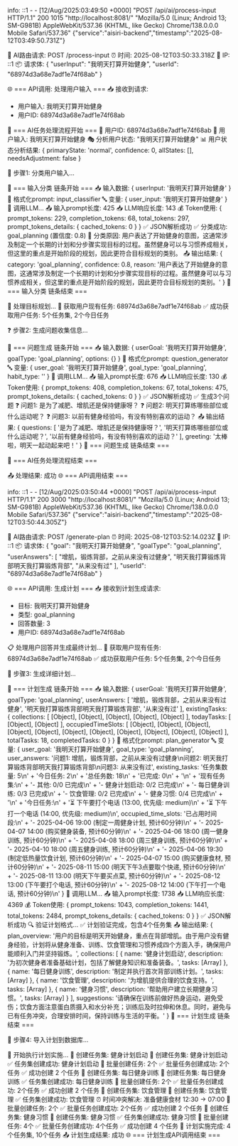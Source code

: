 
info: ::1 - - [12/Aug/2025:03:49:50 +0000] "POST /api/ai/process-input HTTP/1.1" 200 1015 "http://localhost:8081/" "Mozilla/5.0 (Linux; Android 13; SM-G981B) AppleWebKit/537.36 (KHTML, like Gecko) Chrome/138.0.0.0 Mobile Safari/537.36" {"service":"aisiri-backend","timestamp":"2025-08-12T03:49:50.731Z"}

🔗 AI路由请求: POST /process-input
⏰ 时间: 2025-08-12T03:50:33.318Z
📍 IP: ::1
📦 请求体: {
  "userInput": "我明天打算开始健身",
  "userId": "68974d3a68e7adf1e74f68ab"
}

🌐 === API调用: 处理用户输入 ===
📥 接收到请求:
  - 用户输入: 我明天打算开始健身
  - 用户ID: 68974d3a68e7adf1e74f68ab

🚀 === AI任务处理流程开始 ===
👤 用户ID: 68974d3a68e7adf1e74f68ab
💬 用户输入: 我明天打算开始健身
🎭 分析用户状态: "我明天打算开始健身"
📊 用户状态分析结果: {
  primaryState: 'normal',
  confidence: 0,
  allStates: [],
  needsAdjustment: false
}

📝 步骤1: 分类用户输入...

🔗 === 输入分类 链条开始 ===
📥 输入数据: { userInput: '我明天打算开始健身' }
📝 格式化prompt: input_classifier
🔤 变量: { user_input: '我明天打算开始健身' }
🤖 调用LLM...
📤 输入prompt长度: 425
📥 LLM响应长度: 143
💰 Token使用: {
  prompt_tokens: 229,
  completion_tokens: 68,
  total_tokens: 297,
  prompt_tokens_details: { cached_tokens: 0 }
}
✅ JSON解析成功
✅ 分类成功: goal_planning (置信度: 0.8)
📝 分类原因: 用户表达了开始健身的意图，这通常涉及制定一个长期的计划和分步骤实现目标的过程。虽然健身可以与习惯养成相关，但这里的重点是开始阶段的规划，因此更符合目标规划的类别。
📤 输出结果: {
  category: 'goal_planning',
  confidence: 0.8,
  reason: '用户表达了开始健身的意图，这通常涉及制定一个长期的计划和分步骤实现目标的过程。虽然健身可以与习惯养成相关，但这里的重点是开始阶段的规划，因此更符合目标规划的类别。'
}
🔗 === 输入分类 链条结束 ===


🎯 处理目标规划...
📡 获取用户现有任务: 68974d3a68e7adf1e74f68ab
✅ 成功获取用户任务: 5个任务集, 2个今日任务

❓ 步骤2: 生成问题收集信息...

🔗 === 问题生成 链条开始 ===
📥 输入数据: { userGoal: '我明天打算开始健身', goalType: 'goal_planning', options: {} }
📝 格式化prompt: question_generator
🔤 变量: { user_goal: '我明天打算开始健身', goal_type: 'goal_planning', habit_type: '' }
🤖 调用LLM...
📤 输入prompt长度: 676
📥 LLM响应长度: 130
💰 Token使用: {
  prompt_tokens: 408,
  completion_tokens: 67,
  total_tokens: 475,
  prompt_tokens_details: { cached_tokens: 0 }
}
✅ JSON解析成功
✅ 生成3个问题
❓ 问题1: 是为了减肥、增肌还是保持健康呀？
❓ 问题2: 明天打算练哪些部位或什么运动呢？
❓ 问题3: 以前有健身经验吗，有没有特别喜欢的运动？
📤 输出结果: {
  questions: [ '是为了减肥、增肌还是保持健康呀？', '明天打算练哪些部位或什么运动呢？', '以前有健身经验吗，有没有特别喜欢的运动？' ],
  greeting: '太棒啦，明天一起动起来吧！'
}
🔗 === 问题生成 链条结束 ===

🚀 === AI任务处理流程结束 ===

📤 处理结果: 成功
🌐 === API调用结束 ===

info: ::1 - - [12/Aug/2025:03:50:44 +0000] "POST /api/ai/process-input HTTP/1.1" 200 3000 "http://localhost:8081/" "Mozilla/5.0 (Linux; Android 13; SM-G981B) AppleWebKit/537.36 (KHTML, like Gecko) Chrome/138.0.0.0 Mobile Safari/537.36" {"service":"aisiri-backend","timestamp":"2025-08-12T03:50:44.305Z"}

🔗 AI路由请求: POST /generate-plan
⏰ 时间: 2025-08-12T03:52:14.023Z
📍 IP: ::1
📦 请求体: {
  "goal": "我明天打算开始健身",
  "goalType": "goal_planning",
  "userAnswers": [
    "增肌，锻炼背部，之前从来没有过健身",
    "明天我打算锻炼背部明天我打算锻炼背部",
    "从来没有过"
  ],
  "userId": "68974d3a68e7adf1e74f68ab"
}

🌐 === API调用: 生成计划 ===
📥 接收到计划生成请求:
  - 目标: 我明天打算开始健身
  - 类型: goal_planning
  - 回答数量: 3
  - 用户ID: 68974d3a68e7adf1e74f68ab

📋 处理用户回答并生成最终计划...
📡 获取用户现有任务: 68974d3a68e7adf1e74f68ab
✅ 成功获取用户任务: 5个任务集, 2个今日任务

🎯 步骤3: 生成详细计划...

🔗 === 计划生成 链条开始 ===
📥 输入数据: {
  userGoal: '我明天打算开始健身',
  goalType: 'goal_planning',
  userAnswers: [ '增肌，锻炼背部，之前从来没有过健身', '明天我打算锻炼背部明天我打算锻炼背部', '从来没有过' ],
  existingTasks: {
    collections: [ [Object], [Object], [Object], [Object], [Object] ],
    todayTasks: [ [Object], [Object] ],
    occupiedTimeSlots: [
      [Object], [Object],
      [Object], [Object],
      [Object], [Object],
      [Object], [Object],
      [Object], [Object],
      [Object]
    ],
    totalTasks: 18,
    completedTasks: 0
  }
}
📝 格式化prompt: plan_generator
🔤 变量: {
  user_goal: '我明天打算开始健身',
  goal_type: 'goal_planning',
  user_answers: '问题1: 增肌，锻炼背部，之前从来没有过健身\n问题2: 明天我打算锻炼背部明天我打算锻炼背部\n问题3: 从来没有过',
  existing_tasks: '任务集数量: 5\n' +
    '今日任务: 2\n' +
    '总任务数: 18\n' +
    '已完成: 0\n' +
    '\n' +
    '现有任务集:\n' +
    '- 其他: 0/0 已完成\n' +
    '- 健身计划启动: 0/2 已完成\n' +
    '- 每日健身训练: 0/3 已完成\n' +
    '- 饮食管理: 0/2 已完成\n' +
    '- 健身习惯: 0/4 已完成\n' +
    '\n' +
    '今日任务:\n' +
    '⏳ 下午要打个电话 (13:00, 优先级: medium)\n' +
    '⏳ 下午打一个电话 (14:00, 优先级: medium)\n',
  occupied_time_slots: '已占用时间段:\n' +
    '- 2025-04-06 19:00 (制定一周健身计划, 预计60分钟)\n' +
    '- 2025-04-07 14:00 (购买健身装备, 预计60分钟)\n' +
    '- 2025-04-06 18:00 (周一健身训练, 预计60分钟)\n' +
    '- 2025-04-08 18:00 (周三健身训练, 预计60分钟)\n' +
    '- 2025-04-10 18:00 (周五健身训练, 预计60分钟)\n' +
    '- 2025-04-06 19:30 (制定低热量饮食计划, 预计60分钟)\n' +
    '- 2025-04-07 15:00 (购买健康食材, 预计60分钟)\n' +
    '- 2025-08-11 15:00 (明天下午3点要取个快递, 预计60分钟)\n' +
    '- 2025-08-11 13:00 (明天下午要买点菜, 预计60分钟)\n' +
    '- 2025-08-12 13:00 (下午要打个电话, 预计60分钟)\n' +
    '- 2025-08-12 14:00 (下午打一个电话, 预计60分钟)\n'
}
🤖 调用LLM...
📤 输入prompt长度: 1738
📥 LLM响应长度: 4369
💰 Token使用: {
  prompt_tokens: 1043,
  completion_tokens: 1441,
  total_tokens: 2484,
  prompt_tokens_details: { cached_tokens: 0 }
}
✅ JSON解析成功
🔍 验证计划格式...
✅ 计划验证完成，包含4个任务集
📤 输出结果: {
  plan_overview: '用户的目标是明天开始健身，重点在背部增肌。由于用户没有健身经验，计划将从健身准备、训练、饮食管理和习惯养成四个方面入手，确保用户能顺利入门并坚持锻炼。',
  collections: [
    {
      name: '健身计划启动',
      description: '为初次健身者准备基础计划，包括了解健身知识和准备装备。',
      tasks: [Array]
    },
    { name: '每日健身训练', description: '制定并执行首次背部训练计划。', tasks: [Array] },
    { name: '饮食管理', description: '为增肌提供合理的饮食支持。', tasks: [Array] },
    { name: '健身习惯', description: '帮助用户建立长期健身习惯。', tasks: [Array] }
  ],
  suggestions: '请确保在训练前做好热身运动，避免受伤；饮食方面注意蛋白质摄入和水分补充；训练后及时拉伸和休息。同时，避免与已有任务冲突，合理安排时间，保持训练与生活的平衡。'
}
🔗 === 计划生成 链条结束 ===


💾 步骤4: 导入计划到数据库...

🚀 开始执行计划实施...
📁 创建任务集: 健身计划启动
📡 创建任务集: 健身计划启动
✅ 任务集创建成功: 健身计划启动
📡 批量创建任务: 2个
✅ 批量任务创建成功: 2个任务
✅ 成功创建 2 个任务
📁 创建任务集: 每日健身训练
📡 创建任务集: 每日健身训练
✅ 任务集创建成功: 每日健身训练
📡 批量创建任务: 2个
✅ 批量任务创建成功: 2个任务
✅ 成功创建 2 个任务
📁 创建任务集: 饮食管理
📡 创建任务集: 饮食管理
✅ 任务集创建成功: 饮食管理
⏰ 时间冲突解决: 准备健康食材 12:30 → 07:00
📡 批量创建任务: 2个
✅ 批量任务创建成功: 2个任务
✅ 成功创建 2 个任务
📁 创建任务集: 健身习惯
📡 创建任务集: 健身习惯
✅ 任务集创建成功: 健身习惯
📡 批量创建任务: 4个
✅ 批量任务创建成功: 4个任务
✅ 成功创建 4 个任务
🎉 计划实施完成: 4个任务集, 10个任务
📤 计划生成结果: 成功
🌐 === 计划生成API调用结束 ===